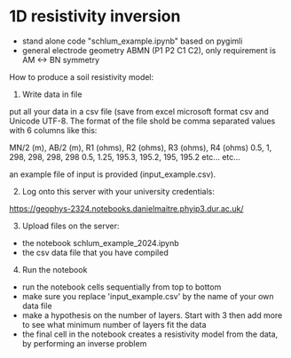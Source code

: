 # 1D resistivity inversion
- stand alone code "schlum_example.ipynb" based on pygimli 
- general electrode geometry ABMN (P1 P2 C1 C2), only requirement is AM <-> BN symmetry
 
How to produce a soil resistivity model:

1) Write data in file

put all your data in a csv file (save from excel microsoft format csv and Unicode UTF-8.
The format of the file shold be comma separated values with 6 columns like this:

MN/2 (m), AB/2 (m), R1 (ohms), R2 (ohms), R3 (ohms), R4 (ohms)
0.5,      1,        298,       298,       298,       298
0.5,      1.25,     195.3,     195.2,     195,       195.2
etc... etc...

an example file of input is provided (input_example.csv).

2) Log onto this server with your university credentials:

https://geophys-2324.notebooks.danielmaitre.phyip3.dur.ac.uk/

3) Upload files on the server:

 - the notebook schlum_example_2024.ipynb
 - the csv data file that you have compiled

4) Run the notebook

 - run the notebook cells sequentially from top to bottom
 - make sure you replace 'input_example.csv' by the name of your own data file 
 - make a hypothesis on the number of layers. Start with 3 then add more to see what minimum number of layers fit the data
 - the final cell in the notebook creates a resistivity model from the data, by performing an inverse problem
